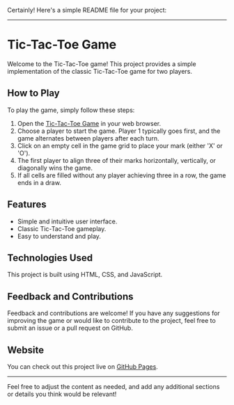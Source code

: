Certainly! Here's a simple README file for your project:

---

# Tic-Tac-Toe Game

Welcome to the Tic-Tac-Toe game! This project provides a simple implementation of the classic Tic-Tac-Toe game for two players.

## How to Play

To play the game, simply follow these steps:

1. Open the [Tic-Tac-Toe Game](https://patelalay231.github.io/Tic-Tac-toe/) in your web browser.
2. Choose a player to start the game. Player 1 typically goes first, and the game alternates between players after each turn.
3. Click on an empty cell in the game grid to place your mark (either 'X' or 'O').
4. The first player to align three of their marks horizontally, vertically, or diagonally wins the game.
5. If all cells are filled without any player achieving three in a row, the game ends in a draw.

## Features

- Simple and intuitive user interface.
- Classic Tic-Tac-Toe gameplay.
- Easy to understand and play.

## Technologies Used

This project is built using HTML, CSS, and JavaScript.

## Feedback and Contributions

Feedback and contributions are welcome! If you have any suggestions for improving the game or would like to contribute to the project, feel free to submit an issue or a pull request on GitHub.

## Website

You can check out this project live on [GitHub Pages](https://patelalay231.github.io/Tic-Tac-toe/).

---

Feel free to adjust the content as needed, and add any additional sections or details you think would be relevant!
